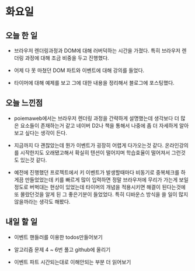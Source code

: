 # 화요일

## 오늘 한 일
- 브라우저 렌더링과정과 DOM에 대해 러버덕하는 시간을 가졌다. 특히 브라우저 렌더링 과정에 대해 조금 비중을 두고 진행했다.

- 어제 다 못 마쳤던 DOM 파트와 이벤트에 대해 강의를 들었다.

- 타이머에 대해 예제를 보고 그에 대한 내용을 정리해서 블로그에 포스팅했다.

## 오늘 느낀점
- poiemaweb에서는 브라우저 렌더링 과정을 간략하게 설명했는데 생각보다 더 많은 요소들이 존재하는거 같고 네이버 D2나 책을 통해서 나중에 좀 더 자세하게 알아보고 싶다는 생각이 든다.

- 지금까지 다 괜찮았는데 뭔가 이벤트가 굉장히 어렵게 다가오는것 같다. 온라인강의를 시작한지도 오래됐고해서 확실히 텐션이 떨어지며 학습효율이 떨어져서 그런것도 있는것 같다.

- 예전에 진행했던 프로젝트에서 키 이벤트가 발생할때마다 비동기로 중복체크를 하게끔 만들었었는데 키를 빠르게 많이 입력하면 정말 브라우저에 무리가 가는게 보일정도로 버벅대는 현상이 있었는데 타이머의 개념을 적용시키면 해결이 된다는것에 또 몰랐던것을 알게 된 그 좋은기분이 들었었다. 특히 디바운스 방식을 쓸 일이 많지 않을까라는 생각도 해봤다.

## 내일 할 일
- 이벤트 핸들러를 이용한 todos만들어보기

- 알고리즘 문제 4 ~ 6번 풀고 github에 올리기

- 이벤트 파트 시간되는대로 이해안되는 부분 더 읽어보기